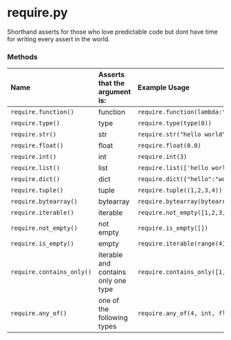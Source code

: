 # require.py
Shorthand asserts for those who love predictable code but dont have time for writing every assert in the world.

### Methods

| Name | Asserts that the argument is: | Example Usage |
| :--- | :--- | :--- |
| `require.function()` | function | `require.function(lambda:"hello")` |
| `require.type()` | type | `require.type(type(0))` |
| `require.str()` | str | `require.str("hello world")` |
| `require.float()` | float | `require.float(0.0)` |
| `require.int()` | int | `require.int(3)` |
| `require.list()` | list | `require.list(['hello world'])` |
| `require.dict()` | dict | `require.dict({"hello":"world"})` |
| `require.tuple()` | tuple | `require.tuple((1,2,3,4))` |
| `require.bytearray()` | bytearray | `require.bytearray(bytearray("hello"))` |
| `require.iterable()` | iterable | `require.not_empty([1,2,3,4])` |
| `require.not_empty()` | not empty | `require.is_empty([])` |
| `require.is_empty()` | empty | `require.iterable(range(4))` |
| `require.contains_only()` | iterable and contains only one type | `require.contains_only([1,2,3,4], int)` |
| `require.any_of()` | one of the following types | `require.any_of(4, int, float)` |
